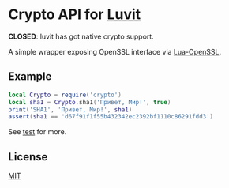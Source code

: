 Crypto API for [Luvit](https://github.com/luvit/luvit)
====


**CLOSED**: luvit has got native crypto support.


A simple wrapper exposing OpenSSL interface via [Lua-OpenSSL](https://github.com/zhaozg/lua-openssl).

Example
-------

```lua
local Crypto = require('crypto')
local sha1 = Crypto.sha1('Привет, Мир!', true)
print('SHA1', 'Привет, Мир!', sha1)
assert(sha1 == 'd67f91f1f55b432342ec2392bf1110c86291fdd3')
```

See [test](luvit-crypto/tests/smoke.lua) for more.

License
-------

[MIT](luvit-crypto/license.txt)

